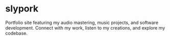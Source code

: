 # slypork
Portfolio site featuring my audio mastering, music projects, and software development. Connect with my work, listen to my creations, and explore my codebase. 
 
